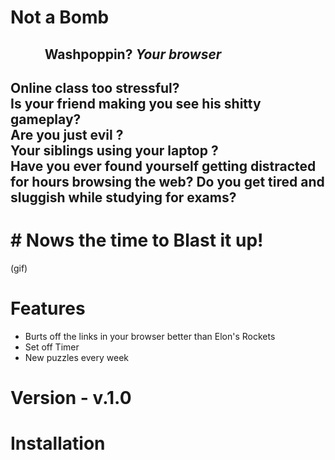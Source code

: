 

   # Not a Bomb
  ## &nbsp;&nbsp;&nbsp;&nbsp;&nbsp;&nbsp;&nbsp;&nbsp;&nbsp;&nbsp; **Washpoppin? *Your browser***

<h2>Online class too stressful? 
<br>
 Is your friend making you see his shitty gameplay?
<br>
 Are you just evil ?
<br>
   Your siblings using your laptop ?
<br>
Have you ever found yourself getting distracted for hours browsing the web? Do you get tired and sluggish while studying for exams? 
<br>
   </h2>
 <h1>
# Nows the time to Blast it up!
</h1>
(gif)

# Features
* Burts off the links in your browser better than Elon's Rockets
* Set off Timer
* New puzzles every week
# Version - v.1.0

# Installation

